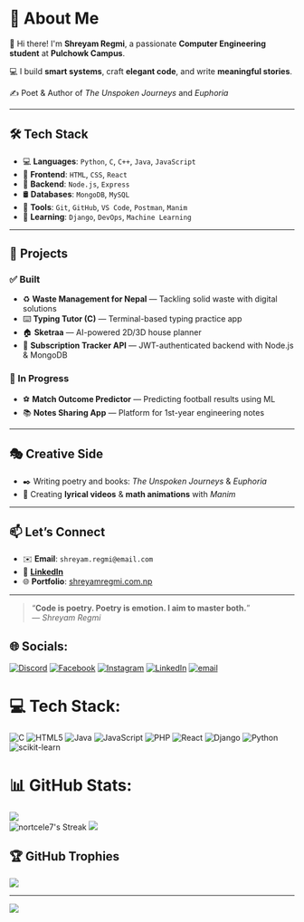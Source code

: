 # 💫 About Me

👋 Hi there! I'm **Shreyam Regmi**, a passionate **Computer Engineering student** at **Pulchowk Campus**.

💻 I build **smart systems**, craft **elegant code**, and write **meaningful stories**.

✍️ Poet & Author of *The Unspoken Journeys* and *Euphoria*

---

## 🛠️ Tech Stack

- 💻 **Languages**: `Python`, `C`, `C++`, `Java`, `JavaScript`  
- 🎨 **Frontend**: `HTML`, `CSS`, `React`  
- 🧩 **Backend**: `Node.js`, `Express`  
- 🛢️ **Databases**: `MongoDB`, `MySQL`  
- 🧰 **Tools**: `Git`, `GitHub`, `VS Code`, `Postman`, `Manim`  
- 🚀 **Learning**: `Django`, `DevOps`, `Machine Learning`  

---

## 🚀 Projects

### ✅ Built
- ♻️ **Waste Management for Nepal** — Tackling solid waste with digital solutions  
- ⌨️ **Typing Tutor (C)** — Terminal-based typing practice app  
- 🏠 **Sketraa** — AI-powered 2D/3D house planner  
- 🔐 **Subscription Tracker API** — JWT-authenticated backend with Node.js & MongoDB  

### 🔧 In Progress
- ⚽ **Match Outcome Predictor** — Predicting football results using ML  
- 📚 **Notes Sharing App** — Platform for 1st-year engineering notes  

---

## 🎭 Creative Side

- ✒️ Writing poetry and books: *The Unspoken Journeys* & *Euphoria*  
- 🎥 Creating **lyrical videos** & **math animations** with *Manim*  

---

## 📫 Let’s Connect

- ✉️ **Email**: `shreyam.regmi@email.com`  
- 🔗 [**LinkedIn**](https://www.linkedin.com/in/shreyam-regmi-6724a6252/)  
- 🌐 **Portfolio**: [shreyamregmi.com.np](https://shreyamregmi.com.np)

---

> “**Code is poetry. Poetry is emotion. I aim to master both.**”  
> — *Shreyam Regmi*



## 🌐 Socials:
[![Discord](https://img.shields.io/badge/Discord-%237289DA.svg?logo=discord&logoColor=white)](https://discord.gg/nortcele347_9) [![Facebook](https://img.shields.io/badge/Facebook-%231877F2.svg?logo=Facebook&logoColor=white)](https://facebook.com/shreyam.regmi.9) [![Instagram](https://img.shields.io/badge/Instagram-%23E4405F.svg?logo=Instagram&logoColor=white)](https://instagram.com/shreyam_regmi) [![LinkedIn](https://img.shields.io/badge/LinkedIn-%230077B5.svg?logo=linkedin&logoColor=white)](https://linkedin.com/in/shreyam-regmi-6724a6252) [![email](https://img.shields.io/badge/Email-D14836?logo=gmail&logoColor=white)](mailto:shreyamregmi5@gmail.com) 

# 💻 Tech Stack:
![C](https://img.shields.io/badge/c-%2300599C.svg?style=for-the-badge&logo=c&logoColor=white) ![HTML5](https://img.shields.io/badge/html5-%23E34F26.svg?style=for-the-badge&logo=html5&logoColor=white) ![Java](https://img.shields.io/badge/java-%23ED8B00.svg?style=for-the-badge&logo=openjdk&logoColor=white) ![JavaScript](https://img.shields.io/badge/javascript-%23323330.svg?style=for-the-badge&logo=javascript&logoColor=%23F7DF1E) ![PHP](https://img.shields.io/badge/php-%23777BB4.svg?style=for-the-badge&logo=php&logoColor=white) ![React](https://img.shields.io/badge/react-%2320232a.svg?style=for-the-badge&logo=react&logoColor=%2361DAFB) ![Django](https://img.shields.io/badge/django-%23092E20.svg?style=for-the-badge&logo=django&logoColor=white) ![Python](https://img.shields.io/badge/python-3670A0?style=for-the-badge&logo=python&logoColor=ffdd54) ![scikit-learn](https://img.shields.io/badge/scikit--learn-%23F7931E.svg?style=for-the-badge&logo=scikit-learn&logoColor=white)
# 📊 GitHub Stats:
![](https://github-readme-stats.vercel.app/api?username=Nortcele7&theme=dark&hide_border=false&include_all_commits=false&count_private=false)<br/>
![nortcele7's Streak](https://github-readme-streak-stats.herokuapp.com/?user=nortcele7&theme=vue-dark&hide_border=true)
![](https://github-readme-stats.vercel.app/api/top-langs/?username=Nortcele7&theme=dark&hide_border=false&include_all_commits=false&count_private=false&layout=compact)

## 🏆 GitHub Trophies
![](https://github-profile-trophy.vercel.app/?username=Nortcele7&theme=radical&no-frame=false&no-bg=true&margin-w=4)

---
[![](https://visitcount.itsvg.in/api?id=Nortcele7&icon=0&color=0)](https://visitcount.itsvg.in)

<!-- Proudly created with GPRM ( https://gprm.itsvg.in ) -->
